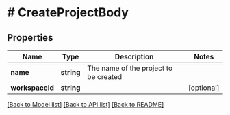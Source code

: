 # # CreateProjectBody

## Properties

Name | Type | Description | Notes
------------ | ------------- | ------------- | -------------
**name** | **string** | The name of the project to be created |
**workspaceId** | **string** |  | [optional]

[[Back to Model list]](../../README.md#models) [[Back to API list]](../../README.md#endpoints) [[Back to README]](../../README.md)
